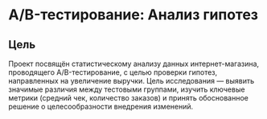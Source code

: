 # A/B-тестирование: Анализ гипотез
## Цель
Проект посвящён статистическому анализу данных интернет-магазина, проводящего A/B-тестирование, с целью проверки гипотез, направленных на увеличение выручки. Цель исследования — выявить значимые различия между тестовыми группами, изучить ключевые метрики (средний чек, количество заказов) и принять обоснованное решение о целесообразности внедрения изменений.
